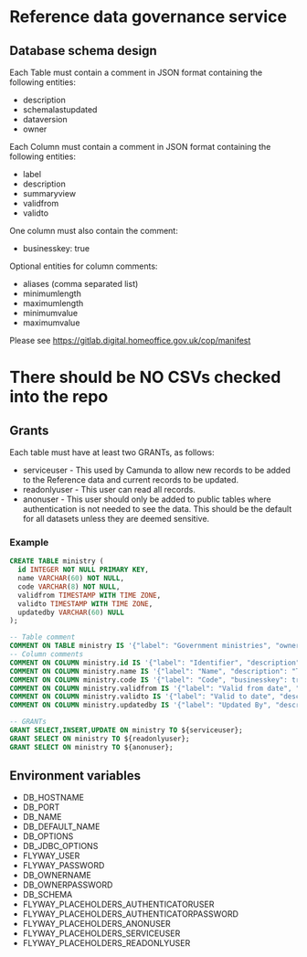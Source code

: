 # Reference data governance service


## Database schema design

Each Table must contain a comment in JSON format containing the following entities:

* description
* schemalastupdated
* dataversion
* owner

Each Column must contain a comment in JSON format containing the following entities:

* label
* description
* summaryview
* validfrom
* validto

One column must also contain the comment:

* businesskey: true

Optional entities for column comments:

* aliases (comma separated list)
* minimumlength
* maximumlength
* minimumvalue
* maximumvalue

Please see https://gitlab.digital.homeoffice.gov.uk/cop/manifest


# There should be NO CSVs checked into the repo

## Grants

Each table must have at least two GRANTs, as follows:
* serviceuser - This used by Camunda to allow new records to be added to the Reference data and current records to be updated.
* readonlyuser - This user can read all records.
* anonuser - This user should only be added to public tables where authentication is not needed to see the data.
This should be the default for all datasets unless they are deemed sensitive.


### Example

```sql
CREATE TABLE ministry (
  id INTEGER NOT NULL PRIMARY KEY,
  name VARCHAR(60) NOT NULL,
  code VARCHAR(8) NOT NULL,
  validfrom TIMESTAMP WITH TIME ZONE,
  validto TIMESTAMP WITH TIME ZONE,
  updatedby VARCHAR(60) NULL
);

-- Table comment
COMMENT ON TABLE ministry IS '{"label": "Government ministries", "owner": "xyx@test.com", "description": "A list of departments, agencies and public bodies.", "schemalastupdated": "06/03/2019", "dataversion": 1}';
-- Column comments
COMMENT ON COLUMN ministry.id IS '{"label": "Identifier", "description": "Database unique identity record.", "summaryview": "false"}';
COMMENT ON COLUMN ministry.name IS '{"label": "Name", "description": "The name of the branch or region.", "summaryview": "true"}';
COMMENT ON COLUMN ministry.code IS '{"label": "Code", "businesskey": true, "description": "The code associated with the branch or region.", "summaryview": "true"}';
COMMENT ON COLUMN ministry.validfrom IS '{"label": "Valid from date", "description": "Item valid from date.", "summaryview" : "false"}';
COMMENT ON COLUMN ministry.validto IS '{"label": "Valid to date", "description": "Item valid to date.", "summaryview" : "false"}';
COMMENT ON COLUMN ministry.updatedby IS '{"label": "Updated By", "description": "Record updated by", "summaryview": "false"}';

-- GRANTs
GRANT SELECT,INSERT,UPDATE ON ministry TO ${serviceuser};
GRANT SELECT ON ministry TO ${readonlyuser};
GRANT SELECT ON ministry TO ${anonuser};
```



## Environment variables

* DB_HOSTNAME
* DB_PORT
* DB_NAME
* DB_DEFAULT_NAME
* DB_OPTIONS
* DB_JDBC_OPTIONS
* FLYWAY_USER
* FLYWAY_PASSWORD
* DB_OWNERNAME
* DB_OWNERPASSWORD
* DB_SCHEMA
* FLYWAY_PLACEHOLDERS_AUTHENTICATORUSER
* FLYWAY_PLACEHOLDERS_AUTHENTICATORPASSWORD
* FLYWAY_PLACEHOLDERS_ANONUSER
* FLYWAY_PLACEHOLDERS_SERVICEUSER
* FLYWAY_PLACEHOLDERS_READONLYUSER
